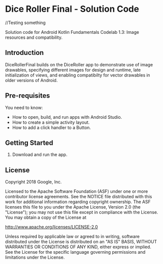 Dice Roller Final - Solution Code
=================================
//Testing something


Solution code for Android Kotlin Fundamentals Codelab 1.3: Image resources
and compatibility.

Introduction
------------

DiceRollerFinal builds on the DiceRoller app to demonstrate use of image
drawables, specifying different images for design and runtime, late
initialization of views, and enabling compatibilty for vector drawables in
older versions of Android.

Pre-requisites
--------------

You need to know:
- How to open, build, and run apps with Android Studio.
- How to create a simple activity layout.
- How to add a click handler to a Button.


Getting Started
---------------

1. Download and run the app.

License
-------

Copyright 2018 Google, Inc.

Licensed to the Apache Software Foundation (ASF) under one or more contributor
license agreements.  See the NOTICE file distributed with this work for
additional information regarding copyright ownership.  The ASF licenses this
file to you under the Apache License, Version 2.0 (the "License"); you may not
use this file except in compliance with the License.  You may obtain a copy of
the License at

  http://www.apache.org/licenses/LICENSE-2.0

Unless required by applicable law or agreed to in writing, software
distributed under the License is distributed on an "AS IS" BASIS, WITHOUT
WARRANTIES OR CONDITIONS OF ANY KIND, either express or implied.  See the
License for the specific language governing permissions and limitations under
the License.